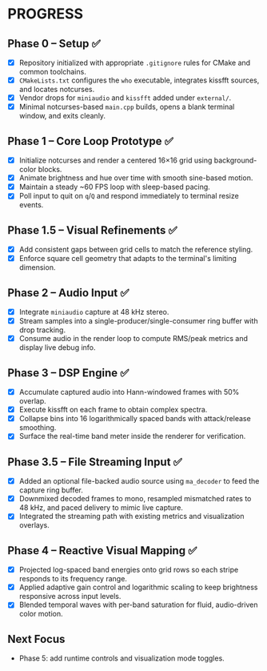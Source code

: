 # PROGRESS

## Phase 0 – Setup ✅

- [x] Repository initialized with appropriate `.gitignore` rules for CMake and common toolchains.
- [x] `CMakeLists.txt` configures the `who` executable, integrates kissfft sources, and locates notcurses.
- [x] Vendor drops for `miniaudio` and `kissfft` added under `external/`.
- [x] Minimal notcurses-based `main.cpp` builds, opens a blank terminal window, and exits cleanly.

## Phase 1 – Core Loop Prototype ✅

- [x] Initialize notcurses and render a centered 16×16 grid using background-color blocks.
- [x] Animate brightness and hue over time with smooth sine-based motion.
- [x] Maintain a steady ~60 FPS loop with sleep-based pacing.
- [x] Poll input to quit on `q`/`Q` and respond immediately to terminal resize events.

## Phase 1.5 – Visual Refinements ✅

- [x] Add consistent gaps between grid cells to match the reference styling.
- [x] Enforce square cell geometry that adapts to the terminal's limiting dimension.

## Phase 2 – Audio Input ✅

- [x] Integrate `miniaudio` capture at 48 kHz stereo.
- [x] Stream samples into a single-producer/single-consumer ring buffer with drop tracking.
- [x] Consume audio in the render loop to compute RMS/peak metrics and display live debug info.

## Phase 3 – DSP Engine ✅

- [x] Accumulate captured audio into Hann-windowed frames with 50% overlap.
- [x] Execute kissfft on each frame to obtain complex spectra.
- [x] Collapse bins into 16 logarithmically spaced bands with attack/release smoothing.
- [x] Surface the real-time band meter inside the renderer for verification.

## Phase 3.5 – File Streaming Input ✅

- [x] Added an optional file-backed audio source using `ma_decoder` to feed the capture ring buffer.
- [x] Downmixed decoded frames to mono, resampled mismatched rates to 48 kHz, and paced delivery to mimic live capture.
- [x] Integrated the streaming path with existing metrics and visualization overlays.

## Phase 4 – Reactive Visual Mapping ✅

- [x] Projected log-spaced band energies onto grid rows so each stripe responds to its frequency range.
- [x] Applied adaptive gain control and logarithmic scaling to keep brightness responsive across input levels.
- [x] Blended temporal waves with per-band saturation for fluid, audio-driven color motion.

## Next Focus

- Phase 5: add runtime controls and visualization mode toggles.
